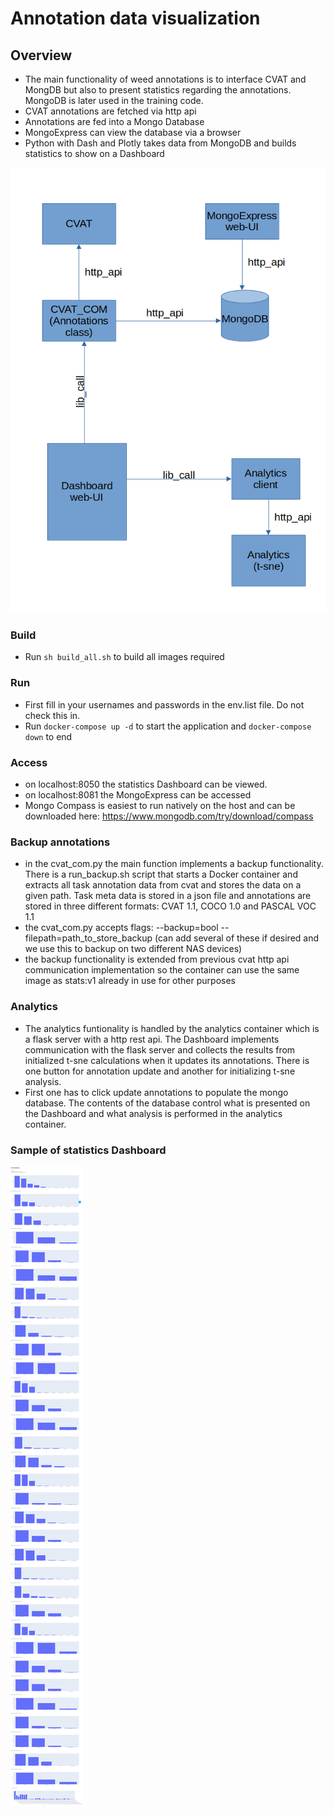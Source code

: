# Annotation data visualization

## Overview
- The main functionality of weed annotations is to interface CVAT and MongDB but also to present statistics regarding the annotations. MongoDB is later used in the training code.
- CVAT annotations are fetched via http api
- Annotations are fed into a Mongo Database
- MongoExpress can view the database via a browser
- Python with Dash and Plotly takes data from MongoDB and builds statistics to show on a Dashboard



![](doc_img/architecture.png)

### Build
- Run `sh build_all.sh` to build all images required

### Run
- First fill in your usernames and passwords in the env.list file. Do not check this in.
- Run `docker-compose up -d` to start the application and `docker-compose down` to end

### Access 
- on localhost:8050 the statistics Dashboard can be viewed.
- on localhost:8081 the MongoExpress can be accessed
- Mongo Compass is easiest to run natively on the host and can be downloaded here: https://www.mongodb.com/try/download/compass

### Backup annotations
- in the cvat_com.py the main function implements a backup functionality. There is a run_backup.sh script that starts a Docker container and extracts all task annotation data from cvat and stores the data on a given path. Task meta data is stored in a json file and annotations are stored in three different formats: CVAT 1.1, COCO 1.0 and PASCAL VOC 1.1
- the cvat_com.py accepts flags: --backup=bool --filepath=path_to_store_backup (can add several of these if desired and we use this to backup on two different NAS devices)
- the backup functionality is extended from previous cvat http api communication implementation so the container can use the same image as stats:v1 already in use for other purposes

### Analytics
- The analytics funtionality is handled by the analytics container which is a flask server with a http rest api. The Dashboard implements communication with the flask server and collects the results from initialized t-sne calculations when it updates its annotations. There is one button for annotation update and another for initializing t-sne analysis.
- First one has to click update annotations to populate the mongo database. The contents of the database control what is presented on the Dashboard and what analysis is performed in the analytics container.

### Sample of statistics Dashboard

![](doc_img/Dash.png)
